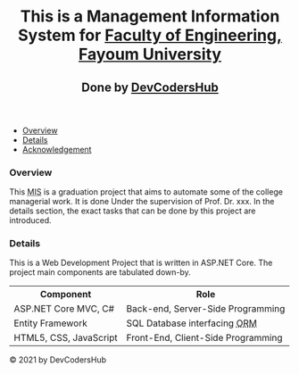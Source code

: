 <!DOCTYPE html>
<html lang="en">
<head>
    <meta charset="utf-8" />
</head>
<body>
    <header>
        <h1>This is a Management Information System for <a href="http://www.fayoum.edu.eg/English/Engineering/">Faculty of Engineering, Fayoum University</a></h1>
        <h2>Done by <a href="https://github.com/DevCodersHub">DevCodersHub</a>
    </header>
    <main>
        <nav>
            <ul>
                <li><a href="#overview">Overview</a></li>
                <li><a href="#details">Details</a></li>
                <li><a href="#acknowledgement">Acknowledgement</a></li>
            </ul>
        </nav>
        <section>
            <h3 id="overview">Overview</h3>
            <p>This <abbr title="Management Information System">MIS</abbr> is a graduation project that aims to automate some of 
                the college managerial work.
                It is done Under the supervision of Prof. Dr. xxx.
                In the details section, the exact tasks that can be done by this project are introduced.
            </p>
        </section>
        <section>
            <h3 id="details">Details</h3>
            <p>This is a Web Development Project that is written in ASP.NET Core.
                The project main components are tabulated down-by.
            </p>
            <table>
                <tr>
                    <th>Component</th>
                    <th>Role</th>
                </tr>
                <tr>
                    <td>ASP.NET Core MVC, C#</td>
                    <td>Back-end, Server-Side Programming</td>
                </tr>
                <tr>
                    <td>Entity Framework</td>
                    <td>SQL Database interfacing <abbr title="Object-Relational Mapping">ORM</abbr></td>
                </tr>
                <tr>
                    <td>HTML5, CSS, JavaScript</td>
                    <td>Front-End, Client-Side Programming</td>
                </tr>
            </table>
        </section>
    </main>
    <footer>
        &copy; 2021 by DevCodersHub
    </footer>
</body>

</html>

